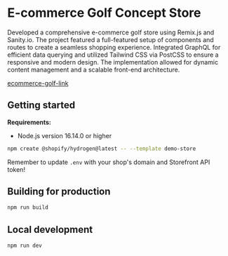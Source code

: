 # E-commerce Golf Concept Store

Developed a comprehensive e-commerce golf store using Remix.js and Sanity.io. The project featured a full-featured setup of components and routes to create a seamless shopping experience. Integrated GraphQL for efficient data querying and utilized Tailwind CSS via PostCSS to ensure a responsive and modern design. The implementation allowed for dynamic content management and a scalable front-end architecture.

[ecommerce-golf-link](https://fullstack-pack-core-golf.vercel.app/)


## Getting started

**Requirements:**

- Node.js version 16.14.0 or higher

```bash
npm create @shopify/hydrogen@latest -- --template demo-store
```

Remember to update `.env` with your shop's domain and Storefront API token!

## Building for production

```bash
npm run build
```

## Local development

```bash
npm run dev
```
